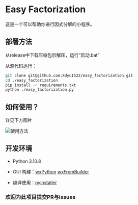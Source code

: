 # Easy Factorization

这是一个可以帮助你进行因式分解的小程序。

## 部署方法

从release中下载压缩包后解压，运行“启动.bat”

从源代码运行：

```bash
git clone git@github.com:Xdyu1522/easy_factorization.git
cd ./easy_factorization
pip install -r requirements.txt
python ./easy_factorization.py
```

## 如何使用？

详见下方图片

![使用方法](https://i.postimg.cc/sDqJ0Ht9/2022-11-25-142958.png)

## 开发环境

* Python 3.10.8

* GUI 构建：[wxPython](https://www.wxpython.org/) [wxFromBuilder](https://github.com/wxFormBuilder/wxFormBuilder)
* 编译使用：[pyinstaller](https://github.com/pyinstaller/pyinstaller)

### 欢迎为此项目提交PR与issues